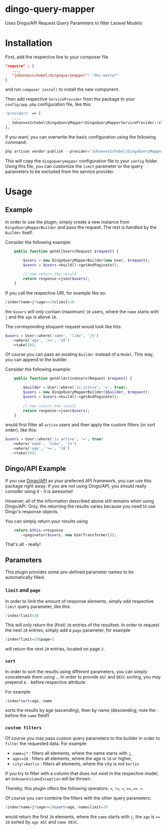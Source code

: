 # dingo-query-mapper
Uses Dingo/API Request Query Parameters to filter Laravel Models

# Installation
First, add the respective line to your composer file
```json
"require" : {
   ...,
   "johannesschobel/dingoquerymapper": "dev-master"
}
```
and run `composer install` to install the new component.


Then add respective `ServiceProvider` from the package to your `config/app.php` configuration file, like this:
```php
'providers' => [
   ...,
   JohannesSchobel\DingoQueryMapper\DingoQueryMapperServiceProvider::class,
],
```

If you want, you can overwrite the basic configuration using the following command:
```php
php artisan vendor:publish --provider="JohannesSchobel\DingoQueryMapper\DingoQueryMapperServiceProvider" --tag="config"
```
This will copy the `dingoquerymapper` configuration file to your `config` folder. Using this file, you can 
customize the `limit` parameter or the query parameters to be excluded from the service provider.

# Usage
## Example
In order to use the plugin, simply create a new instance from `DingoQueryMapperBuilder` and pass the request. 
The rest is handled by the `Builder` itself.

Consider the following example:
```php
    public function getAllUsers(Request $request) {

        $users = new DingoQueryMapperBuilder(new User, $request);
        $users = $users->build()->getAndPaginate();
        
        // now return the result
        return response->json($users);
    }
```

If you call the respective URI, for example like so:
```php
/index?name=j*&age>=18&limit=10
```
the `$users` will only contain (maximum) `10` users, where the `name` starts with `j` and the `age` is above `18`.

The corresponding eloquent request would look like this:
```php
$users = User::where('name', 'like', 'j%')
   ->where('age', '>=', '18')
   ->take(10);
``` 

Of course you can pass an existing `Builder` instead of a `Model`. This way, you can append to the builder.

Consider the following example:
```php
    public function getAllActiveUsers(Request $request) {

        $builder = User::where('is_active', '=', true);
        $users = new DingoQueryMapperBuilder($builder, $request);
        $users = $users->build()->getAndPaginate();
        
        // now return the result
        return response->json($users);
    }
```

would first filter all `active` users and then apply the custom filters (or sort order), like this:
```php
$users = User::where('is_active', '=', true)
   ->where('name', 'like', 'j%')
   ->where('age', '>=', '18')
   ->take(10);
``` 

## Dingo/API Example
If you use [Dingo/API](https://github.com/dingo/api) as your preferred API framework, you can use this package right 
away. If you are not using Dingo/API, you should really consider using it - it is awesome!

However, all of the information described above still remains when using Dingo/API. Only, the returning the results 
varies because you need to use Dingo's response objects.

You can simply return your results using
```php 
    return $this->response
       ->paginator($users, new UserTransformer());
```

That's all - really!

## Parameters
This plugin provides some pre-defined parameter names to be automatically filled.

### `limit` and `page`
In order to limit the amount of response elements, simply add respective `limit` query parameter, like this:

```php
/index?limit=20
```

This will only return the (first) `20` entries of the resultset.
In order to request the next `20` entries, simply add a `page` parameter, for example
```php
/index?limit=20&page=2
```
will return the next `20` entries, located on page `2`.


### `sort`
In order to sort the results using different parameters, you can simply concatenate them using `,`. In order to provide `ASC` and `DESC` sorting, you may prepend a `-` before respective attribute.

For example
```php
/index?sort=age,-name
```
sorts the results by age (ascending), then by name (descending; note the `-`before the `name` field!)

### `custom filters`
Of course you may pass custom query parameters to the builder in order to `filter` the requested data.
For example:

* `name=j*` : filters all elements, where the name starts with `j`,
* `age>=18` : filters all elements, where the age is `18` or higher,
* `city!=berlin` : filters all elements, where the city is not `berlin`

If you try to filter with a column that does not exist in the respective model, an `UnknownColumnException` will be thrown.

Thereby, this plugin offers the following operators: `=`, `!=`, `<`, `<=`, `=>`. `>`.

Of course you can combine the filters with the other query parameters:
```php
/index?name=j*&age>=18&sort=age,-name&limit=20
```
would return the first `20` elements, where the `name` starts with `j`, the `age` is `>= 18` sorted by `age ASC` and `name DESC`.
